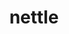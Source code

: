 ---
title: "nettle"
layout: cache
categories: [package, develop]
meta: {"compilers": ["apple-clang@16.0.0", "gcc@10.2.1", "gcc@10.5.0", "gcc@11.4.0", "gcc@13.3.0", "gcc@7.5.0"], "num_specs": 25, "num_specs_by_stack": {"developer-tools": 2, "developer-tools-aarch64-linux-gnu": 6, "developer-tools-darwin": 4, "developer-tools-manylinux2014": 1, "developer-tools-x86_64_v3-linux-gnu": 6, "hep": 6, "root": 25}, "oss": ["centos7", "rhel8", "sequoia", "ubuntu18.04", "ubuntu22.04"], "platforms": ["darwin", "linux"], "stacks": ["developer-tools", "developer-tools-aarch64-linux-gnu", "developer-tools-darwin", "developer-tools-manylinux2014", "developer-tools-x86_64_v3-linux-gnu", "hep", "root"], "targets": ["aarch64", "x86_64_v3"], "versions": ["3.9.1"]}
spec_details: [{"compiler": "apple-clang@16.0.0", "hash": "6a42sykiicppsxz5dmpevzyvjb3ojfy2", "os": "sequoia", "platform": "darwin", "size": "-", "stacks": ["developer-tools-darwin", "root"], "target": "aarch64", "variants": ["build_system=autotools"], "versions": ["3.9.1"]}, {"compiler": "gcc@13.3.0", "hash": "c3sz74j4ils3l3pus25mp3v5zq76ckg4", "os": "rhel8", "platform": "linux", "size": "-", "stacks": ["developer-tools-aarch64-linux-gnu", "root"], "target": "aarch64", "variants": ["build_system=autotools"], "versions": ["3.9.1"]}, {"compiler": "gcc@10.2.1", "hash": "esql24223vmifg2nbuljoqdzppkfkufl", "os": "centos7", "platform": "linux", "size": "-", "stacks": ["developer-tools-manylinux2014", "root"], "target": "x86_64_v3", "variants": ["build_system=autotools"], "versions": ["3.9.1"]}, {"compiler": "gcc@13.3.0", "hash": "g4smwkhzsyzcoy7b5pew6rawpyjitzzi", "os": "rhel8", "platform": "linux", "size": "-", "stacks": ["developer-tools-aarch64-linux-gnu", "root"], "target": "aarch64", "variants": ["build_system=autotools"], "versions": ["3.9.1"]}, {"compiler": "gcc@10.5.0", "hash": "h37ijdo7hxsz6ggqbs5eb4yr5idb4r6b", "os": "centos7", "platform": "linux", "size": "-", "stacks": ["developer-tools-x86_64_v3-linux-gnu", "root"], "target": "x86_64_v3", "variants": ["build_system=autotools"], "versions": ["3.9.1"]}, {"compiler": "gcc@10.5.0", "hash": "j2fsku6adbli4th4bkfpr224r77c5hxh", "os": "centos7", "platform": "linux", "size": "-", "stacks": ["developer-tools-x86_64_v3-linux-gnu", "root"], "target": "x86_64_v3", "variants": ["build_system=autotools"], "versions": ["3.9.1"]}, {"compiler": "apple-clang@16.0.0", "hash": "jknf7ackj57ktlxuxrim35xjqjdfaavr", "os": "sequoia", "platform": "darwin", "size": "-", "stacks": ["developer-tools-darwin", "root"], "target": "aarch64", "variants": ["build_system=autotools"], "versions": ["3.9.1"]}, {"compiler": "gcc@11.4.0", "hash": "ljz3dgdw4hzcjiimz5if4oox3c2tfgus", "os": "ubuntu22.04", "platform": "linux", "size": "-", "stacks": ["hep", "root"], "target": "x86_64_v3", "variants": ["build_system=autotools"], "versions": ["3.9.1"]}, {"compiler": "gcc@13.3.0", "hash": "llihventzcgp73lugsgcz4pwolq2ehwy", "os": "rhel8", "platform": "linux", "size": "-", "stacks": ["developer-tools-aarch64-linux-gnu", "root"], "target": "aarch64", "variants": ["build_system=autotools"], "versions": ["3.9.1"]}, {"compiler": "gcc@11.4.0", "hash": "o4i5hkdrnmrpzk6m3dkengg4zbwdkgsv", "os": "ubuntu22.04", "platform": "linux", "size": "-", "stacks": ["hep", "root"], "target": "x86_64_v3", "variants": ["build_system=autotools"], "versions": ["3.9.1"]}, {"compiler": "gcc@10.5.0", "hash": "qblks27mw7aursslzagdlj4jxcz3krre", "os": "centos7", "platform": "linux", "size": "-", "stacks": ["developer-tools-x86_64_v3-linux-gnu", "root"], "target": "x86_64_v3", "variants": ["build_system=autotools"], "versions": ["3.9.1"]}, {"compiler": "gcc@7.5.0", "hash": "qzcetbjb7qetq7ibx32brohube4tdj2s", "os": "ubuntu18.04", "platform": "linux", "size": "-", "stacks": ["developer-tools", "root"], "target": "x86_64_v3", "variants": ["build_system=autotools"], "versions": ["3.9.1"]}, {"compiler": "gcc@11.4.0", "hash": "rpa62jhf4tgp3c5salpvfsevglhop7ji", "os": "ubuntu22.04", "platform": "linux", "size": "-", "stacks": ["hep", "root"], "target": "x86_64_v3", "variants": ["build_system=autotools"], "versions": ["3.9.1"]}, {"compiler": "apple-clang@16.0.0", "hash": "sh7nngdodt2wsusqankwq3b2c3ptpfab", "os": "sequoia", "platform": "darwin", "size": "-", "stacks": ["developer-tools-darwin", "root"], "target": "aarch64", "variants": ["build_system=autotools"], "versions": ["3.9.1"]}, {"compiler": "gcc@11.4.0", "hash": "t6dsqd4drbm225ijrbpskg2t5chwdgxk", "os": "ubuntu22.04", "platform": "linux", "size": "-", "stacks": ["hep", "root"], "target": "x86_64_v3", "variants": ["build_system=autotools"], "versions": ["3.9.1"]}, {"compiler": "gcc@10.5.0", "hash": "tcfwta4iij6g5inxz2cice3owwrugu4h", "os": "centos7", "platform": "linux", "size": "-", "stacks": ["developer-tools-x86_64_v3-linux-gnu", "root"], "target": "x86_64_v3", "variants": ["build_system=autotools"], "versions": ["3.9.1"]}, {"compiler": "gcc@10.5.0", "hash": "tttlwxxaljmmvtoan2enodbgeeogqpjc", "os": "centos7", "platform": "linux", "size": "-", "stacks": ["developer-tools-x86_64_v3-linux-gnu", "root"], "target": "x86_64_v3", "variants": ["build_system=autotools"], "versions": ["3.9.1"]}, {"compiler": "gcc@10.5.0", "hash": "v3rhhg4sr5z5yed64qfro7ua5prtlrro", "os": "centos7", "platform": "linux", "size": "-", "stacks": ["developer-tools-x86_64_v3-linux-gnu", "root"], "target": "x86_64_v3", "variants": ["build_system=autotools"], "versions": ["3.9.1"]}, {"compiler": "gcc@13.3.0", "hash": "whmbccigm6bi4g7rduy5xppspvdxex7b", "os": "rhel8", "platform": "linux", "size": "-", "stacks": ["developer-tools-aarch64-linux-gnu", "root"], "target": "aarch64", "variants": ["build_system=autotools"], "versions": ["3.9.1"]}, {"compiler": "gcc@11.4.0", "hash": "wjma3jmcqd2si23l2g7oyrijcq2ftm3e", "os": "ubuntu22.04", "platform": "linux", "size": "-", "stacks": ["hep", "root"], "target": "x86_64_v3", "variants": ["build_system=autotools"], "versions": ["3.9.1"]}, {"compiler": "gcc@13.3.0", "hash": "xh4fkl6zjxxcrsdpbthzhrckmstakbla", "os": "rhel8", "platform": "linux", "size": "-", "stacks": ["developer-tools-aarch64-linux-gnu", "root"], "target": "aarch64", "variants": ["build_system=autotools"], "versions": ["3.9.1"]}, {"compiler": "gcc@13.3.0", "hash": "xl3jkczrs5573sjfg6swerznaomkmgmx", "os": "rhel8", "platform": "linux", "size": "-", "stacks": ["developer-tools-aarch64-linux-gnu", "root"], "target": "aarch64", "variants": ["build_system=autotools"], "versions": ["3.9.1"]}, {"compiler": "gcc@11.4.0", "hash": "y6yvigepd7z3b22friqh4we62v7zsqn4", "os": "ubuntu22.04", "platform": "linux", "size": "-", "stacks": ["hep", "root"], "target": "x86_64_v3", "variants": ["build_system=autotools"], "versions": ["3.9.1"]}, {"compiler": "gcc@7.5.0", "hash": "zga66kpyenifg7tdfgjvnz3bqkgojhsp", "os": "ubuntu18.04", "platform": "linux", "size": "-", "stacks": ["developer-tools", "root"], "target": "x86_64_v3", "variants": ["build_system=autotools"], "versions": ["3.9.1"]}, {"compiler": "apple-clang@16.0.0", "hash": "zljheqdpnq6cymo2eurm2ayx5nnsgarn", "os": "sequoia", "platform": "darwin", "size": "-", "stacks": ["developer-tools-darwin", "root"], "target": "aarch64", "variants": ["build_system=autotools"], "versions": ["3.9.1"]}]
---